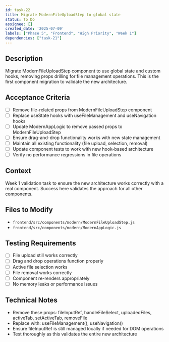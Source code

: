 ```yaml
---
id: task-22
title: Migrate ModernFileUploadStep to global state
status: To Do
assignee: []
created_date: '2025-07-09'
labels: ["Phase 5", "Frontend", "High Priority", "Week 1"]
dependencies: ["task-21"]
---
```


## Description

Migrate ModernFileUploadStep component to use global state and custom hooks, removing props drilling for file management operations. This is the first component migration to validate the new architecture.

## Acceptance Criteria

- [ ] Remove file-related props from ModernFileUploadStep component
- [ ] Replace useState hooks with useFileManagement and useNavigation hooks
- [ ] Update ModernAppLogic to remove passed props to ModernFileUploadStep
- [ ] Ensure drag-and-drop functionality works with new state management
- [ ] Maintain all existing functionality (file upload, selection, removal)
- [ ] Update component tests to work with new hook-based architecture
- [ ] Verify no performance regressions in file operations

## Context

Week 1 validation task to ensure the new architecture works correctly with a real component. Success here validates the approach for all other components.

## Files to Modify

- `frontend/src/components/modern/ModernFileUploadStep.js`
- `frontend/src/components/modern/ModernAppLogic.js`

## Testing Requirements

- [ ] File upload still works correctly
- [ ] Drag and drop operations function properly
- [ ] Active file selection works
- [ ] File removal works correctly
- [ ] Component re-renders appropriately
- [ ] No memory leaks or performance issues

## Technical Notes

- Remove these props: fileInputRef, handleFileSelect, uploadedFiles, activeTab, setActiveTab, removeFile
- Replace with: useFileManagement(), useNavigation()
- Ensure fileInputRef is still managed locally if needed for DOM operations
- Test thoroughly as this validates the entire new architecture